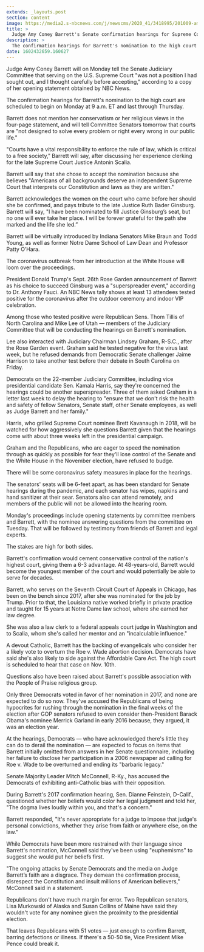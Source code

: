 ```yaml
--- 
extends: _layouts.post 
section: content 
image: https://media2.s-nbcnews.com/j/newscms/2020_41/3418995/201009-amy-coney-barrett-ac-925p_6e44a5fa9b806bf539e185546f25a995.nbcnews-fp-1200-630.jpg 
title: > 
  Judge Amy Coney Barrett's Senate confirmation hearings for Supreme Court begin Monday 
description: > 
  The confirmation hearings for Barrett's nomination to the high court are scheduled to begin on Monday at 9 a.m.Thom Tillis of North Carolina and Mike Lee of Utah — members of the Judiciary Committee that will be conducting the hearings on Barrett's nomination.The senators' seats will be 6-feet apart, as has been standard for Senate hearings during the pandemic, and each senator has wipes, napkins and hand sanitizer at their sear.While Democrats have been more restrained with their language since Barrett's nomination, McConnell said they've been using "euphemisms" to suggest she would put her beliefs first."The ongoing attacks by Senate Democrats and the media on Judge Barrett’s faith are a disgrace. 
date: 1602432659.160627 
--- 
```

Judge Amy Coney Barrett will on Monday tell the Senate Judiciary Committee that serving on the U.S. Supreme Court "was not a position I had sought out, and I thought carefully before accepting," according to a copy of her opening statement obtained by NBC News.

The confirmation hearings for Barrett's nomination to the high court are scheduled to begin on Monday at 9 a.m. ET and last through Thursday.

Barrett does not mention her conservatism or her religious views in the four-page statement, and will tell Committee Senators tomorrow that courts are "not designed to solve every problem or right every wrong in our public life."

"Courts have a vital responsibility to enforce the rule of law, which is critical to a free society," Barrett will say, after discussing her experience clerking for the late Supreme Court Justice Antonin Scalia.

Barrett will say that she chose to accept the nomination because she believes "Americans of all backgrounds deserve an independent Supreme Court that interprets our Constitution and laws as they are written."

Barrett acknowledges the women on the court who came before her should she be confirmed, and pays tribute to the late Justice Ruth Bader Ginsburg. Barrett will say, "I have been nominated to fill Justice Ginsburg’s seat, but no one will ever take her place. I will be forever grateful for the path she marked and the life she led.”

Barrett will be virtually introduced by Indiana Senators Mike Braun and Todd Young, as well as former Notre Dame School of Law Dean and Professor Patty O’Hara.

The coronavirus outbreak from her introduction at the White House will loom over the proceedings.

President Donald Trump's Sept. 26th Rose Garden announcement of Barrett as his choice to succeed Ginsburg was a "superspreader event," according to Dr. Anthony Fauci. An NBC News tally shows at least 13 attendees tested positive for the coronavirus after the outdoor ceremony and indoor VIP celebration.

Among those who tested positive were Republican Sens. Thom Tillis of North Carolina and Mike Lee of Utah — members of the Judiciary Committee that will be conducting the hearings on Barrett's nomination.

Lee also interacted with Judiciary Chairman Lindsey Graham, R-S.C., after the Rose Garden event. Graham said he tested negative for the virus last week, but he refused demands from Democratic Senate challenger Jaime Harrison to take another test before their debate in South Carolina on Friday.

Democrats on the 22-member Judiciary Committee, including vice presidential candidate Sen. Kamala Harris, say they're concerned the hearings could be another superspreader. Three of them asked Graham in a letter last week to delay the hearing to "ensure that we don't risk the health and safety of fellow Senators, Senate staff, other Senate employees, as well as Judge Barrett and her family."

Harris, who grilled Supreme Court nominee Brett Kavanaugh in 2018, will be watched for how aggressively she questions Barrett given that the hearings come with about three weeks left in the presidential campaign.

Graham and the Republicans, who are eager to speed the nomination through as quickly as possible for fear they'll lose control of the Senate and the White House in the November election, have refused to budge.

There will be some coronavirus safety measures in place for the hearings.

The senators' seats will be 6-feet apart, as has been standard for Senate hearings during the pandemic, and each senator has wipes, napkins and hand sanitizer at their sear. Senators also can attend remotely, and members of the public will not be allowed into the hearing room.

Monday's proceedings include opening statements by committee members and Barrett, with the nominee answering questions from the committee on Tuesday. That will be followed by testimony from friends of Barrett and legal experts.

The stakes are high for both sides.

Barrett's confirmation would cement conservative control of the nation's highest court, giving them a 6-3 advantage. At 48-years-old, Barrett would become the youngest member of the court and would potentially be able to serve for decades.

Barrett, who serves on the Seventh Circuit Court of Appeals in Chicago, has been on the bench since 2017, after she was nominated for the job by Trump. Prior to that, the Louisiana native worked briefly in private practice and taught for 15 years at Notre Dame law school, where she earned her law degree.

She was also a law clerk to a federal appeals court judge in Washington and to Scalia, whom she's called her mentor and an "incalculable influence."

A devout Catholic, Barrett has the backing of evangelicals who consider her a likely vote to overturn the Roe v. Wade abortion decision. Democrats have said she's also likely to side against the Affordable Care Act. The high court is scheduled to hear that case on Nov. 10th.

Questions also have been raised about Barrett's possible association with the People of Praise religious group.

Only three Democrats voted in favor of her nomination in 2017, and none are expected to do so now. They've accused the Republicans of being hypocrites for rushing through the nomination in the final weeks of the election after GOP senators refused to even consider then-President Barack Obama's nominee Merrick Garland in early 2016 because, they argued, it was an election year.

At the hearings, Democrats — who have acknowledged there's little they can do to derail the nomination — are expected to focus on items that Barrett initially omitted from answers in her Senate questionnaire, including her failure to disclose her participation in a 2006 newspaper ad calling for Roe v. Wade to be overturned and ending its "barbaric legacy."

Senate Majority Leader Mitch McConnell, R-Ky., has accused the Democrats of exhibiting anti-Catholic bias with their opposition.

During Barrett's 2017 confirmation hearing, Sen. Dianne Feinstein, D-Calif., questioned whether her beliefs would color her legal judgment and told her, "The dogma lives loudly within you, and that's a concern."

Barrett responded, "It's never appropriate for a judge to impose that judge's personal convictions, whether they arise from faith or anywhere else, on the law."

While Democrats have been more restrained with their language since Barrett's nomination, McConnell said they've been using "euphemisms" to suggest she would put her beliefs first.

"The ongoing attacks by Senate Democrats and the media on Judge Barrett’s faith are a disgrace. They demean the confirmation process, disrespect the Constitution and insult millions of American believers," McConnell said in a statement.

Republicans don't have much margin for error. Two Republican senators, Lisa Murkowski of Alaska and Susan Collins of Maine have said they wouldn't vote for any nominee given the proximity to the presidential election.

That leaves Republicans with 51 votes — just enough to confirm Barrett, barring defections or illness. If there's a 50-50 tie, Vice President Mike Pence could break it.